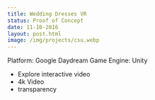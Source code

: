 ```yaml
---
title: Wedding Dresses VR
status: Proof of Concept
date: 11-10-2016
layout: post.html
image: /img/projects/csu.webp
---
```



Platform: Google Daydream
Game Engine: Unity

- Explore interactive video
- 4k Video
- transparency
